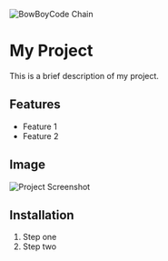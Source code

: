 ![BowBoyCode Chain](https://raw.githubusercontent.com/BowBoyCode/Wireguard-Debian/blob/main/bowboycode-chain-coding1.png)




# My Project

This is a brief description of my project.

## Features
- Feature 1
- Feature 2

## Image

![Project Screenshot](https://github.com/username/repo-name/blob/main/path-to-image.png)

## Installation

1. Step one
2. Step two
